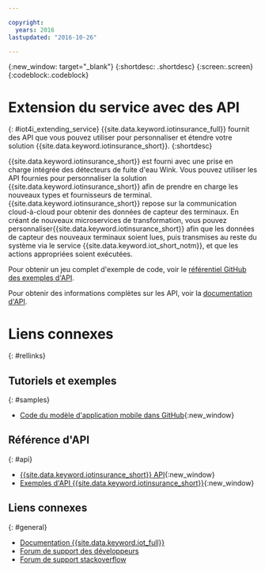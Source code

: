 ```yaml
---

copyright:
  years: 2016
lastupdated: "2016-10-26"

---
```




{:new_window: target="\_blank"}
{:shortdesc: .shortdesc}
{:screen:.screen}
{:codeblock:.codeblock}


# Extension du service avec des API
{: #iot4i_extending_service}
{{site.data.keyword.iotinsurance_full}} fournit des API que vous pouvez utiliser pour personnaliser et étendre votre solution {{site.data.keyword.iotinsurance_short}}.
{:shortdesc}

{{site.data.keyword.iotinsurance_short}} est fourni avec une prise en charge intégrée des détecteurs de fuite d'eau Wink. Vous pouvez utiliser les API fournies pour personnaliser la solution {{site.data.keyword.iotinsurance_short}} afin de prendre en charge les nouveaux types et fournisseurs de terminal. {{site.data.keyword.iotinsurance_short}} repose sur la communication cloud-à-cloud pour obtenir des données de capteur des terminaux. En créant de nouveaux microservices de transformation, vous pouvez personnaliser{{site.data.keyword.iotinsurance_short}} afin que les données de capteur des nouveaux terminaux soient lues, puis transmises au reste du système via le service {{site.data.keyword.iot_short_notm}}, et que les actions appropriées soient exécutées. 

Pour obtenir un jeu complet d'exemple de code, voir le [référentiel GitHub des exemples d'API](https://github.com/IBM-Bluemix/iot4i-api-examples-nodejs/#iot-for-insurance-api-examples).

Pour obtenir des informations complètes sur les API, voir la [documentation d'API](https://iot4i-api-docs.mybluemix.net/).


# Liens connexes
{: #rellinks}

## Tutoriels et exemples
{: #samples}
* [Code du modèle d'application mobile dans GitHub](https://github.com/ibm-watson-iot/ioti-mobile){:new_window}

## Référence d'API
{: #api}
* [{{site.data.keyword.iotinsurance_short}} API](https://iot4i-api-docs.mybluemix.net/){:new_window}
* [Exemples d'API {{site.data.keyword.iotinsurance_short}}](https://github.com/IBM-Bluemix/iot4i-api-examples-nodejs/#iot-for-insurance-api-examples){:new_window}

## Liens connexes
{: #general}
* [Documentation {{site.data.keyword.iot_full}}](https://console.ng.bluemix.net/docs/services/IoT/index.html)
* [Forum
de support des développeurs](https://developer.ibm.com/answers/search.html?f=&type=question&redirect=search%2Fsearch&sort=relevance&q=%2B[iot]%20%2B[bluemix])
* [Forum de support stackoverflow](http://stackoverflow.com/questions/tagged/ibm-bluemix)
